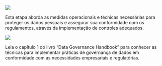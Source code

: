 ![](https://infnet.online/wp-content/uploads/2024/12/LD3-1.jpg)

Esta etapa aborda as medidas operacionais e técnicas necessárias para proteger os dados pessoais e assegurar sua conformidade com os regulamentos, através da implementação de controles adequados.

![](https://infnet.online/wp-content/uploads/2024/12/Data-Governance-Handbook.jpg)

Leia o capítulo 1 do livro “Data Governance Handbook” para conhecer as técnicas para implementar práticas de governança de dados em conformidade com as necessidades empresariais e regulatórias.